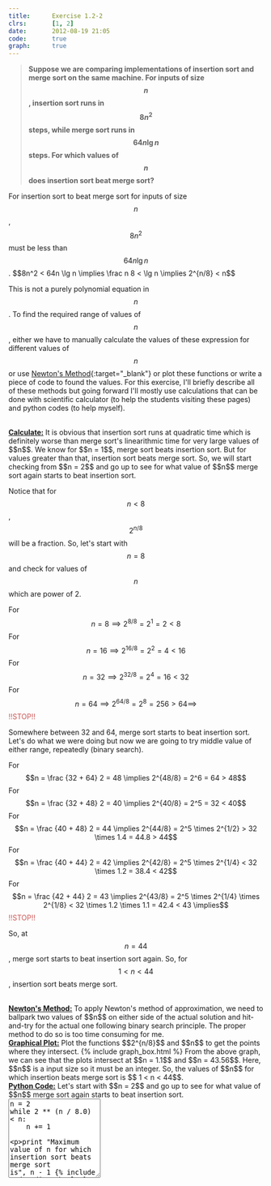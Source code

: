 ```yaml
---
title:      Exercise 1.2-2
clrs:       [1, 2]
date:       2012-08-19 21:05
code:       true
graph:      true
---
```


>**Suppose we are comparing implementations of insertion sort and merge sort on the same machine. For inputs of size $$n$$, insertion sort runs in $$8n^2$$ steps, while merge sort runs in $$64n \lg n$$ steps. For which values of $$n$$ does insertion sort beat merge sort?**

For insertion sort to beat merge sort for inputs of size $$n$$, $$8n^2$$ must be less than $$64n \lg n$$.
\$$8n^2 < 64n \lg n \implies \frac n 8 < \lg n \implies 2^{n/8} < n$$

This is not a purely polynomial equation in $$n$$.  To find the required range of values of $$n$$, either we have to manually calculate the values of these expression for different values of $$n$$ or use [Newton's Method](http://en.wikipedia.org/wiki/Newton%27s_method){:target="_blank"} or plot these functions or write a piece of code to found the values. For this exercise, I'll briefly describe all of these methods but going forward I'll mostly use calculations that can be done with scientific calculator (to help the students visiting these pages) and python codes (to help myself).


<br/>
<b><u>Calculate:</u></b>
It is obvious that insertion sort runs at quadratic time which is definitely worse than merge sort's linearithmic time for very large values of $$n$$. We know for $$n = 1$$, merge sort beats insertion sort. But for values greater than that, insertion sort beats merge sort. So, we will start checking from $$n = 2$$ and go up to see for what value of $$n$$ merge sort again starts to beat insertion sort.

Notice that for $$n < 8$$, $$2^{n/8}$$ will be a fraction. So, let's start with $$n = 8$$ and check for values of $$n$$ which are power of 2.

For $$n = 8 \implies 2^{8/8} = 2^1 = 2 < 8$$
For $$n = 16 \implies 2^{16/8} = 2^2 = 4 < 16$$
For $$n = 32 \implies 2^{32/8} = 2^4 = 16 < 32$$
For $$n = 64 \implies 2^{64/8} = 2^8 = 256 > 64 \implies$$ <span style="color: #c55">!!STOP!!</span>

Somewhere between 32 and 64, merge sort starts to beat insertion sort. Let's do what we were doing but now we are going to try middle value of either range, repeatedly (binary search).

For $$n = \frac {32 + 64} 2 = 48 \implies 2^{48/8} = 2^6 = 64 > 48$$
For $$n = \frac {32 + 48} 2 = 40 \implies 2^{40/8} = 2^5 = 32 < 40$$
For $$n = \frac {40 + 48} 2 = 44 \implies 2^{44/8} = 2^5 \times 2^{1/2} > 32 \times 1.4 = 44.8 > 44$$
For $$n = \frac {40 + 44} 2 = 42 \implies 2^{42/8} = 2^5 \times 2^{1/4} < 32 \times 1.2 = 38.4 < 42$$
For $$n = \frac {42 + 44} 2 = 43 \implies 2^{43/8} = 2^5 \times 2^{1/4} \times 2^{1/8} < 32 \times 1.2 \times 1.1 = 42.4 < 43 \implies$$ <span style="color: #c55">!!STOP!!</span>

So, at $$n = 44$$, merge sort starts to beat insertion sort again.
So, for $$1 < n < 44$$, insertion sort beats merge sort.

<br/>
<b><u>Newton's Method:</u></b>
To apply Newton's method of approximation, we need to ballpark two values of $$n$$ on either side of the actual solution and hit-and-try for the actual one following binary search principle. The proper method to do so is too time consuming for me.

<br/>
<b><u>Graphical Plot:</u></b>
Plot the functions $$2^{n/8}$$ and $$n$$ to get the points where they intersect.
{% include graph_box.html %}
<script type="text/javascript">
    var board = JXG.JSXGraph.initBoard('graph-box', {boundingbox:[-5, 60, 50, -5], axis:true, showCopyright:false, showNavigation:false});
    var merge = board.create('functiongraph', [function(x){return x;}], {withLabel: true, name: "Insertion Sort", label: {offset:[-40,40]}});
    var insrt = board.create('functiongraph', [function(x){return Math.pow(2, x/8.0);}], {withLabel: true, name: "Merge Sort", label: {offset:[200,50]}});
    var ans_1 = board.create('intersection', [merge, insrt, 0]);
    var ans_2 = board.create('intersection', [merge, insrt, 1]);
</script>
From the above graph, we can see that the plots intersect at $$n = 1.1$$ and $$n = 43.56$$. Here, $$n$$ is a input size so it must be an integer. So, the values of $$n$$ for which insertion beats merge sort is $$ 1 < n < 44$$.

<br/>
<b><u>Python Code:</u></b>
Let's start with $$n = 2$$ and go up to see for what value of $$n$$ merge sort again starts to beat insertion sort.

<div class="clrs-code-wrapper">
<textarea id="clrs-code" data-editor="python" rows="10">
n = 2
while 2 ** (n / 8.0) < n:
    n += 1

print "Maximum value of n for which insertion sort beats merge sort is", n - 1
{% include code_editor.html %}